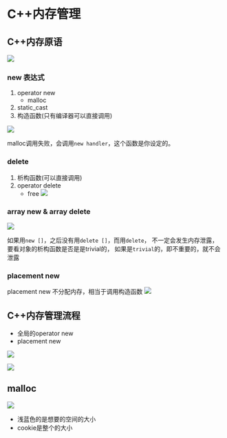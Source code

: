 # C++内存管理

## C++内存原语
![](https://img-blog.csdnimg.cn/20190102084333121.png?x-oss-process=image/watermark,type_ZmFuZ3poZW5naGVpdGk,shadow_10,text_aHR0cHM6Ly9ibG9nLmNzZG4ubmV0L3dlc3Ricm9va2xpdQ==,size_16,color_FFFFFF,t_70)

### new 表达式
1. operator new
    + malloc
2. static_cast
3. 构造函数(只有编译器可以直接调用)

![](https://img-blog.csdnimg.cn/20190102084948788.png?x-oss-process=image/watermark,type_ZmFuZ3poZW5naGVpdGk,shadow_10,text_aHR0cHM6Ly9ibG9nLmNzZG4ubmV0L3dlc3Ricm9va2xpdQ==,size_16,color_FFFFFF,t_70)

malloc调用失败，会调用`new handler`，这个函数是你设定的。


### delete
1. 析构函数(可以直接调用)
2. operator delete
    + free
![](https://img-blog.csdnimg.cn/20190102085253612.png?x-oss-process=image/watermark,type_ZmFuZ3poZW5naGVpdGk,shadow_10,text_aHR0cHM6Ly9ibG9nLmNzZG4ubmV0L3dlc3Ricm9va2xpdQ==,size_16,color_FFFFFF,t_70)

### array new & array delete
![](https://img-blog.csdnimg.cn/20190102090203323.png?x-oss-process=image/watermark,type_ZmFuZ3poZW5naGVpdGk,shadow_10,text_aHR0cHM6Ly9ibG9nLmNzZG4ubmV0L3dlc3Ricm9va2xpdQ==,size_16,color_FFFFFF,t_70)

如果用`new []`，之后没有用`delete []`，而用`delete`，
不一定会发生内存泄露，要看对象的析构函数是否是是trivial的，
如果是`trivial`的，即不重要的，就不会泄露

### placement new
placement new 不分配内存，相当于调用构造函数
![](https://img-blog.csdnimg.cn/20190103175723610.png?x-oss-process=image/watermark,type_ZmFuZ3poZW5naGVpdGk,shadow_10,text_aHR0cHM6Ly9ibG9nLmNzZG4ubmV0L3dlc3Ricm9va2xpdQ==,size_16,color_FFFFFF,t_70)


## C++内存管理流程
+ 全局的operator new
+ placement new

![](https://img-blog.csdnimg.cn/20190103182013354.png?x-oss-process=image/watermark,type_ZmFuZ3poZW5naGVpdGk,shadow_10,text_aHR0cHM6Ly9ibG9nLmNzZG4ubmV0L3dlc3Ricm9va2xpdQ==,size_16,color_FFFFFF,t_70)

![](https://img-blog.csdnimg.cn/20190103182020853.png?x-oss-process=image/watermark,type_ZmFuZ3poZW5naGVpdGk,shadow_10,text_aHR0cHM6Ly9ibG9nLmNzZG4ubmV0L3dlc3Ricm9va2xpdQ==,size_16,color_FFFFFF,t_70)


## malloc
![](https://img-blog.csdnimg.cn/20190104133908859.png?x-oss-process=image/watermark,type_ZmFuZ3poZW5naGVpdGk,shadow_10,text_aHR0cHM6Ly9ibG9nLmNzZG4ubmV0L3dlc3Ricm9va2xpdQ==,size_16,color_FFFFFF,t_70)

+ 浅蓝色的是想要的空间的大小
+ cookie是整个的大小